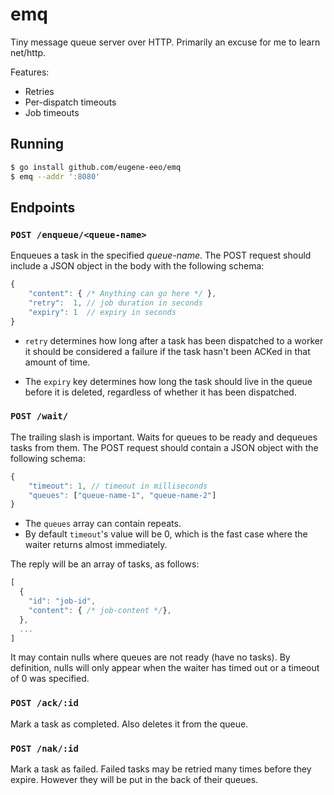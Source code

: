 # emq

Tiny message queue server over HTTP.
Primarily an excuse for me to learn net/http.

Features:

 - Retries
 - Per-dispatch timeouts
 - Job timeouts

## Running

```sh
$ go install github.com/eugene-eeo/emq
$ emq --addr ':8080'
```

## Endpoints

### `POST /enqueue/<queue-name>`

Enqueues a task in the specified *queue-name*.
The POST request should include a JSON object in the body with the following schema:

```js
{
    "content": { /* Anything can go here */ },
    "retry":  1, // job duration in seconds
    "expiry": 1  // expiry in seconds
}
```

 - `retry` determines how long after a task has been
  dispatched to a worker it should be considered a failure
  if the task hasn't been ACKed in that amount of time.

 - The `expiry` key determines how long the task should live
  in the queue before it is deleted, regardless of whether it
  has been dispatched.

### `POST /wait/`

The trailing slash is important.
Waits for queues to be ready and dequeues tasks from them.
The POST request should contain a JSON object with the following schema:

```js
{
    "timeout": 1, // timeout in milliseconds
    "queues": ["queue-name-1", "queue-name-2"]
}
```

 - The `queues` array can contain repeats.
 - By default `timeout`'s value will be 0, which is the fast case
   where the waiter returns almost immediately.

The reply will be an array of tasks, as follows:

```js
[
  {
    "id": "job-id",
    "content": { /* job-content */},
  },
  ...
]
```

It may contain nulls where queues are not ready (have no tasks).
By definition, nulls will only appear when the waiter has timed
out or a timeout of 0 was specified.

### `POST /ack/:id`

Mark a task as completed.
Also deletes it from the queue.

### `POST /nak/:id`

Mark a task as failed.
Failed tasks may be retried many times before they expire.
However they will be put in the back of their queues.
